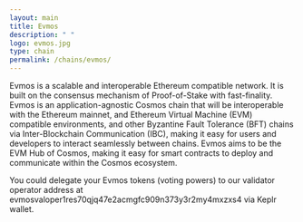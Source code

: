 ```yaml
---
layout: main
title: Evmos
description: " "
logo: evmos.jpg
type: chain
permalink: /chains/evmos/
---
```

<p class="page-paragraph">
  Evmos is a scalable and interoperable Ethereum compatible network. It is built on the consensus mechanism of Proof-of-Stake with fast-finality. Evmos is an application-agnostic Cosmos chain that will be interoperable with the Ethereum mainnet, and Ethereum Virtual Machine (EVM) compatible environments, and other Byzantine Fault Tolerance (BFT) chains via Inter-Blockchain Communication (IBC), making it easy for users and developers to interact seamlessly between chains. Evmos aims to be the EVM Hub of Cosmos, making it easy for smart contracts to deploy and communicate within the Cosmos ecosystem.
</p>
<p class="page-paragraph page-end">You could delegate your Evmos tokens (voting powers) to our validator operator address at <span>evmosvaloper1res70qjq47e2acmgfc909n373y3r2my4mxzxs4</span> via Keplr wallet.</p>
